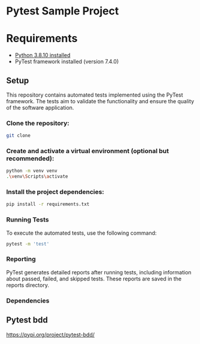 # Pytest Sample Project

# Requirements

- [Python 3.8.10 installed](https://www.python.org/)
- PyTest framework installed (version 7.4.0)

## Setup
This repository contains automated tests implemented using the PyTest framework. The tests aim to validate the functionality and ensure the quality of the software application.


### Clone the repository:

```bash
git clone 
```


### Create and activate a virtual environment (optional but recommended):

```bash
python -m venv venv
.\venv\Scripts\activate 
```

### Install the project dependencies:

```bash
pip install -r requirements.txt
```

### Running Tests
To execute the automated tests, use the following command:

```bash
pytest -m 'test'

```

### Reporting
PyTest generates detailed reports after running tests, including information about passed, failed, and skipped tests. These reports are saved in the reports directory.

### Dependencies

## Pytest bdd

https://pypi.org/project/pytest-bdd/

